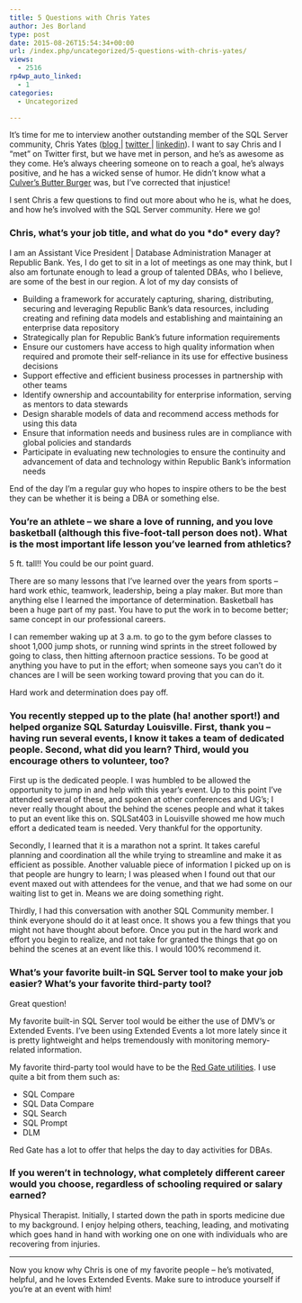 ```yaml
---
title: 5 Questions with Chris Yates
author: Jes Borland
type: post
date: 2015-08-26T15:54:34+00:00
url: /index.php/uncategorized/5-questions-with-chris-yates/
views:
  - 2516
rp4wp_auto_linked:
  - 1
categories:
  - Uncategorized

---
```

It&#8217;s time for me to interview another outstanding member of the SQL Server community, Chris Yates (<a href="http://t.co/lGx0ZW4YLP" target="_blank">blog </a>| <a href="https://twitter.com/YatesSQL" target="_blank">twitter </a>| <a href="https://www.linkedin.com/in/sqlyates" target="_blank">linkedin</a>). I want to say Chris and I &#8220;met&#8221; on Twitter first, but we have met in person, and he&#8217;s as awesome as they come. He&#8217;s always cheering someone on to reach a goal, he&#8217;s always positive, and he has a wicked sense of humor. He didn&#8217;t know what a <a href="http://www.culvers.com/menu-and-nutrition/butterburgers/" target="_blank">Culver&#8217;s Butter Burger</a> was, but I&#8217;ve corrected that injustice!

I sent Chris a few questions to find out more about who he is, what he does, and how he&#8217;s involved with the SQL Server community. Here we go!

### Chris, what&#8217;s your job title, and what do you \*do\* every day?

I am an Assistant Vice President | Database Administration Manager at Republic Bank. Yes, I do get to sit in a lot of meetings as one may think, but I also am fortunate enough to lead a group of talented DBAs, who I believe, are some of the best in our region. A lot of my day consists of

  * Building a framework for accurately capturing, sharing, distributing, securing and leveraging Republic Bank&#8217;s data resources, including creating and refining data models and establishing and maintaining an enterprise data repository
  * Strategically plan for Republic Bank&#8217;s future information requirements
  * Ensure our customers have access to high quality information when required and promote their self-reliance in its use for effective business decisions
  * Support effective and efficient business processes in partnership with other teams
  * Identify ownership and accountability for enterprise information, serving as mentors to data stewards
  * Design sharable models of data and recommend access methods for using this data
  * Ensure that information needs and business rules are in compliance with global policies and standards
  * Participate in evaluating new technologies to ensure the continuity and advancement of data and technology within Republic Bank&#8217;s information needs

End of the day I’m a regular guy who hopes to inspire others to be the best they can be whether it is being a DBA or something else.

### You&#8217;re an athlete &#8211; we share a love of running, and you love basketball (although this five-foot-tall person does not). What is the most important life lesson you&#8217;ve learned from athletics?

5 ft. tall!! You could be our point guard.

There are so many lessons that I&#8217;ve learned over the years from sports &#8211; hard work ethic, teamwork, leadership, being a play maker. But more than anything else I learned the importance of determination. Basketball has been a huge part of my past. You have to put the work in to become better; same concept in our professional careers.

I can remember waking up at 3 a.m. to go to the gym before classes to shoot 1,000 jump shots, or running wind sprints in the street followed by going to class, then hitting afternoon practice sessions. To be good at anything you have to put in the effort; when someone says you can&#8217;t do it chances are I will be seen working toward proving that you can do it.

Hard work and determination does pay off.

### You recently stepped up to the plate (ha! another sport!) and helped organize SQL Saturday Louisville. First, thank you &#8211; having run several events, I know it takes a team of dedicated people. Second, what did you learn? Third, would you encourage others to volunteer, too?

First up is the dedicated people. I was humbled to be allowed the opportunity to jump in and help with this year&#8217;s event. Up to this point I&#8217;ve attended several of these, and spoken at other conferences and UG&#8217;s; I never really thought about the behind the scenes people and what it takes to put an event like this on. SQLSat403 in Louisville showed me how much effort a dedicated team is needed. Very thankful for the opportunity.

Secondly, I learned that it is a marathon not a sprint. It takes careful planning and coordination all the while trying to streamline and make it as efficient as possible. Another valuable piece of information I picked up on is that people are hungry to learn; I was pleased when I found out that our event maxed out with attendees for the venue, and that we had some on our waiting list to get in. Means we are doing something right.

Thirdly, I had this conversation with another SQL Community member. I think everyone should do it at least once. It shows you a few things that you might not have thought about before. Once you put in the hard work and effort you begin to realize, and not take for granted the things that go on behind the scenes at an event like this. I would 100% recommend it.

### What&#8217;s your favorite built-in SQL Server tool to make your job easier? What&#8217;s your favorite third-party tool?

Great question!

My favorite built-in SQL Server tool would be either the use of DMV&#8217;s or Extended Events. I&#8217;ve been using Extended Events a lot more lately since it is pretty lightweight and helps tremendously with monitoring memory-related information.

My favorite third-party tool would have to be the <a href="http://www.red-gate.com/" target="_blank">Red Gate utilities</a>. I use quite a bit from them such as:

  * SQL Compare
  * SQL Data Compare
  * SQL Search
  * SQL Prompt
  * DLM

Red Gate has a lot to offer that helps the day to day activities for DBAs.

### If you weren&#8217;t in technology, what completely different career would you choose, regardless of schooling required or salary earned?

Physical Therapist. Initially, I started down the path in sports medicine due to my background. I enjoy helping others, teaching, leading, and motivating which goes hand in hand with working one on one with individuals who are recovering from injuries.

* * *

Now you know why Chris is one of my favorite people &#8211; he&#8217;s motivated, helpful, and he loves Extended Events. Make sure to introduce yourself if you&#8217;re at an event with him!